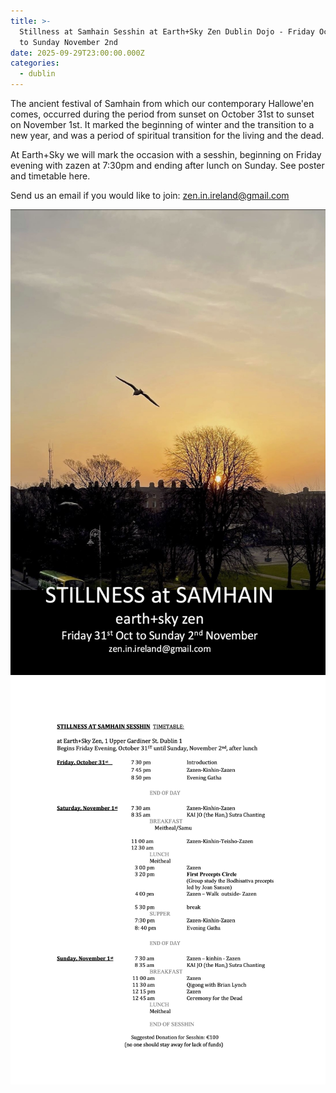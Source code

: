 ```yaml
---
title: >-
  Stillness at Samhain Sesshin at Earth+Sky Zen Dublin Dojo - Friday Oct. 31st
  to Sunday November 2nd
date: 2025-09-29T23:00:00.000Z
categories:
  - dublin
---
```


The ancient festival of Samhain from which our contemporary Hallowe'en comes, occurred during the period from sunset on October 31st to sunset on November 1st. It marked the beginning of winter and the transition to a new year, and was a period of spiritual transition for the living and the dead.

At Earth+Sky we will mark the occasion with a sesshin, beginning on Friday evening with zazen at 7:30pm and ending after lunch on Sunday. See poster and timetable here.

Send us an email if you would like to join: [zen.in.ireland@gmail.com](mailto:zen.in.ireland@gmail.com)

![](</img/SAMHAIN 2025.jpg>)![](</img/Hallowe'en Sesshin 2025 Timetable_1.jpg>)
